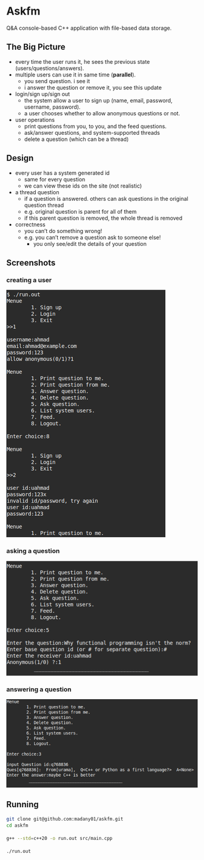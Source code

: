 # Askfm

Q&A console-based C++ application with file-based data storage.

## The Big Picture

- every time the user runs it, he sees the previous state (users/questions/answers).
- multiple users can use it in same time (**parallel**).
  - you send question. i see it
  - i answer the question or remove it, you see this update
- login/sign up/sign out
  - the system allow a user to sign up (name, email, password, username, password).
  - a user chooses whether to allow anonymous questions or not.
- user operations
  - print questions from you, to you, and the feed questions.
  - ask/answer questions, and system-supported threads
  - delete a question (which can be a thread)

## Design

- every user has a system generated id
  - same for every question
  - we can view these ids on the site (not realistic)
- a thread question
  - if a question is answered. others can ask questions in the original question thread
  - e.g. original question is parent for all of them
  - if this parent question is removed, the whole thread is removed
- correctness
  - you can’t do something wrong!
  - e.g. you can’t remove a question ask to someone else!
    - you only see/edit the details of your question

## Screenshots

### creating a user

![creating a user](./docs/user-creation.png)

### asking a question

![asking a question](./docs/question-creation.png)

### answering a question

![answering a question](./docs/question-answering.png)

## Running

```bash
git clone git@github.com:madany01/askfm.git
cd askfm

g++ --std=c++20 -o run.out src/main.cpp

./run.out
```
